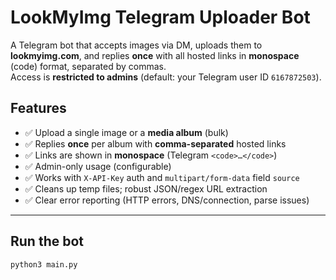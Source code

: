 # LookMyImg Telegram Uploader Bot

A Telegram bot that accepts images via DM, uploads them to **lookmyimg.com**, and replies **once** with all hosted links in **monospace** (code) format, separated by commas.  
Access is **restricted to admins** (default: your Telegram user ID `6167872503`).

## Features

- ✅ Upload a single image or a **media album** (bulk)
- ✅ Replies **once** per album with **comma-separated** hosted links
- ✅ Links are shown in **monospace** (Telegram `<code>…</code>`)
- ✅ Admin-only usage (configurable)
- ✅ Works with `X-API-Key` auth and `multipart/form-data` field `source`
- ✅ Cleans up temp files; robust JSON/regex URL extraction
- ✅ Clear error reporting (HTTP errors, DNS/connection, parse issues)

---

## Run the bot
`python3 main.py
`
